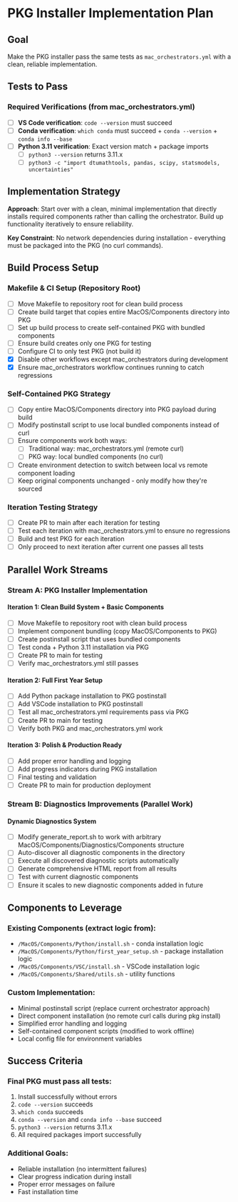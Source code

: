 # PKG Installer Implementation Plan

## Goal
Make the PKG installer pass the same tests as `mac_orchestrators.yml` with a clean, reliable implementation.

## Tests to Pass

### Required Verifications (from mac_orchestrators.yml)
- [ ] **VS Code verification**: `code --version` must succeed
- [ ] **Conda verification**: `which conda` must succeed + `conda --version` + `conda info --base`
- [ ] **Python 3.11 verification**: Exact version match + package imports
  - [ ] `python3 --version` returns 3.11.x
  - [ ] `python3 -c "import dtumathtools, pandas, scipy, statsmodels, uncertainties"`

## Implementation Strategy

**Approach**: Start over with a clean, minimal implementation that directly installs required components rather than calling the orchestrator. Build up functionality iteratively to ensure reliability.

**Key Constraint**: No network dependencies during installation - everything must be packaged into the PKG (no curl commands).

## Build Process Setup

### Makefile & CI Setup (Repository Root)
- [ ] Move Makefile to repository root for clean build process
- [ ] Create build target that copies entire MacOS/Components directory into PKG
- [ ] Set up build process to create self-contained PKG with bundled components
- [ ] Ensure build creates only one PKG for testing
- [ ] Configure CI to only test PKG (not build it)
- [x] Disable other workflows except mac_orchestrators during development
- [x] Ensure mac_orchestrators workflow continues running to catch regressions

### Self-Contained PKG Strategy
- [ ] Copy entire MacOS/Components directory into PKG payload during build
- [ ] Modify postinstall script to use local bundled components instead of curl
- [ ] Ensure components work both ways:
  - [ ] Traditional way: mac_orchestrators.yml (remote curl)
  - [ ] PKG way: local bundled components (no curl)
- [ ] Create environment detection to switch between local vs remote component loading
- [ ] Keep original components unchanged - only modify how they're sourced

### Iteration Testing Strategy
- [ ] Create PR to main after each iteration for testing
- [ ] Test each iteration with mac_orchestrators.yml to ensure no regressions
- [ ] Build and test PKG for each iteration
- [ ] Only proceed to next iteration after current one passes all tests

## Parallel Work Streams

### Stream A: PKG Installer Implementation

#### Iteration 1: Clean Build System + Basic Components
- [ ] Move Makefile to repository root with clean build process
- [ ] Implement component bundling (copy MacOS/Components to PKG)
- [ ] Create postinstall script that uses bundled components
- [ ] Test conda + Python 3.11 installation via PKG
- [ ] Create PR to main for testing
- [ ] Verify mac_orchestrators.yml still passes

#### Iteration 2: Full First Year Setup
- [ ] Add Python package installation to PKG postinstall
- [ ] Add VSCode installation to PKG postinstall  
- [ ] Test all mac_orchestrators.yml requirements pass via PKG
- [ ] Create PR to main for testing
- [ ] Verify both PKG and mac_orchestrators.yml work

#### Iteration 3: Polish & Production Ready
- [ ] Add proper error handling and logging
- [ ] Add progress indicators during PKG installation
- [ ] Final testing and validation
- [ ] Create PR to main for production deployment

### Stream B: Diagnostics Improvements (Parallel Work)

#### Dynamic Diagnostics System
- [ ] Modify generate_report.sh to work with arbitrary MacOS/Components/Diagnostics/Components structure
- [ ] Auto-discover all diagnostic components in the directory
- [ ] Execute all discovered diagnostic scripts automatically
- [ ] Generate comprehensive HTML report from all results
- [ ] Test with current diagnostic components
- [ ] Ensure it scales to new diagnostic components added in future

## Components to Leverage

### Existing Components (extract logic from):
- `/MacOS/Components/Python/install.sh` - conda installation logic
- `/MacOS/Components/Python/first_year_setup.sh` - package installation logic  
- `/MacOS/Components/VSC/install.sh` - VSCode installation logic
- `/MacOS/Components/Shared/utils.sh` - utility functions

### Custom Implementation:
- Minimal postinstall script (replace current orchestrator approach)
- Direct component installation (no remote curl calls during pkg install)
- Simplified error handling and logging
- Self-contained component scripts (modified to work offline)
- Local config file for environment variables

## Success Criteria

### Final PKG must pass all tests:
1. Install successfully without errors
2. `code --version` succeeds
3. `which conda` succeeds  
4. `conda --version` and `conda info --base` succeed
5. `python3 --version` returns 3.11.x
6. All required packages import successfully

### Additional Goals:
- Reliable installation (no intermittent failures)
- Clear progress indication during install
- Proper error messages on failure
- Fast installation time